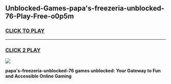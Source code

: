 
## Unblocked-Games-papa's-freezeria-unblocked-76-Play-Free-o0p5m
<h3>
<a href="https://premium76.site?title=papa's-freezeria-unblocked-76&ref=18A1">CLICK TO PLAY</a></h3>
<hr>

<h3>
<a href="https://premium76.site?title=papa's-freezeria-unblocked-76&ref=18A1">CLICK 2 PLAY</a>
  
</h3>

<a href="https://premium76.site?title=papa's-freezeria-unblocked-76&ref=18A1"><img src="https://clearcache.store/games.png"></a>


**papa's-freezeria-unblocked-76 games unblocked: Your Gateway to Fun and Accessible Online Gaming**
